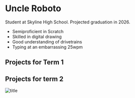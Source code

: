 # Uncle Roboto
Student at Skyline High School. Projected graduation in 2026.

* Semiproficient in Scratch
* Skilled in digital drawing
* Good understanding of drivetrains
* Typing at an embarrassing 25wpm

## Projects for Term 1

## Projects for term 2

![title](https://bloximages.newyork1.vip.townnews.com/gazette.com/content/tncms/assets/v3/editorial/3/80/380d2328-fcf5-11ee-bed3-034f1594b5ad/66202a7f41776.image.jpg?resize=750%2C500)

